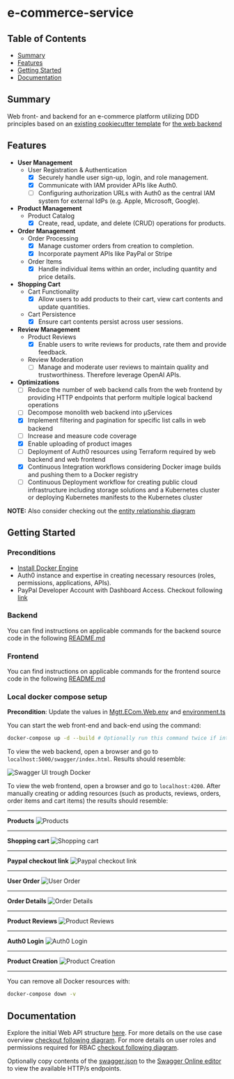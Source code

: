 # e-commerce-service

## Table of Contents

- [Summary](#summary)
- [Features](#features)
- [Getting Started](#getting-started)
- [Documentation](#documentation)

## Summary

Web front- and backend for an e-commerce platform utilizing DDD principles based on an [existing cookiecutter template](https://github.com/MGTheTrain/dotnet-ddd-web-api-starter) for [the web backend](./backend/Mgtt.ECom/)

## Features

- **User Management**
  - User Registration & Authentication
    - [x] Securely handle user sign-up, login, and role management.
    - [x] Communicate with IAM provider APIs like Auth0.
    - [ ] Configuring authorization URLs with Auth0 as the central IAM system for external IdPs (e.g. Apple, Microsoft, Google).

- **Product Management**
  - Product Catalog
    - [x] Create, read, update, and delete (CRUD) operations for products.

- **Order Management**
  - Order Processing
    - [x] Manage customer orders from creation to completion.
    - [x] Incorporate payment APIs like PayPal or Stripe
  - Order Items
    - [x] Handle individual items within an order, including quantity and price details.

- **Shopping Cart**
  - Cart Functionality
    - [x] Allow users to add products to their cart, view cart contents and update quantities.
  - Cart Persistence
    - [x] Ensure cart contents persist across user sessions.

- **Review Management**
  - Product Reviews
    - [x] Enable users to write reviews for products, rate them and provide feedback.
  - Review Moderation
    - [ ] Manage and moderate user reviews to maintain quality and trustworthiness. Therefore leverage OpenAI APIs.

- **Optimizations**
  - [ ] Reduce the number of web backend calls from the web frontend by providing HTTP endpoints that perform multiple logical backend operations
  - [ ] Decompose monolith web backend into µServices
  - [x] Implement filtering and pagination for specific list calls in web backend
  - [ ] Increase and measure code coverage
  - [x] Enable uploading of product images
  - [ ] Deployment of Auth0 resources using Terraform  required by web backend and web frontend
  - [x] Continuous Integration workflows considering Docker image builds and pushing them to a Docker registry
  - [ ] Continuous Deployment workflow for creating public cloud infrastructure including storage solutions and a Kubernetes cluster or deploying Kubernetes manifests to the Kubernetes cluster

**NOTE:** Also consider checking out the [entity relationship diagram](./docs/diagrams/entity-relationship-diagram.mmd)

## Getting Started

### Preconditions

- [Install Docker Engine](https://docs.docker.com/engine/install/)
- Auth0 instance and expertise in creating necessary resources (roles, permissions, applications, APIs).
- PayPal Developer Account with Dashboard Access. Checkout following [link](https://developer.paypal.com/api/rest/)

### Backend

You can find instructions on applicable commands for the backend source code in the following [README.md](./backend/Mgtt.ECom/README.md)

### Frontend

You can find instructions on applicable commands for the frontend source code in the following [README.md](./frontend/e-commerce-service/README.md)

### Local docker compose setup

**Precondition**: Update the values in [Mgtt.ECom.Web.env](./Mgtt.ECom.Web.env) and [environment.ts](./frontend/e-commerce-service/environments/environment.ts)

You can start the web front-end and back-end using the command:

```sh
docker-compose up -d --build # Optionally run this command twice if internal services are not yet up and running
``` 

To view the web backend, open a browser and go to `localhost:5000/swagger/index.html`. Results should resemble:

![Swagger UI trough Docker](./docs/api-design/v1/swagger-ui-trough-docker.PNG "Swagger UI trough Docker")

To view the web frontend, open a browser and go to `localhost:4200`. After manually creating or adding resources (such as products, reviews, orders, order items and cart items) the results should resemble:

---

**Products**
![Products](./docs/results/web-frontend-I.PNG "Products")

---

**Shopping cart**
![Shopping cart](./docs/results/web-frontend-II.PNG "Shopping Cart")

---

**Paypal checkout link**
![Paypal checkout link](./docs/results/web-frontend-III.PNG "Paypal checkout link")

---

**User Order**
![User Order](./docs/results/web-frontend-IV.PNG "User Order")

---

**Order Details**
![Order Details](./docs/results/web-frontend-V.PNG "Order Details")

---

**Product Reviews**
![Product Reviews](./docs/results/web-frontend-VI.PNG "Product Reviews")

---

**Auth0 Login**
![Auth0 Login](./docs/results/web-frontend-VII.PNG "Auth0 Login")

---

**Product Creation**
![Product Creation](./docs/results/web-frontend-VIII.PNG "Product Creation")

---

You can remove all Docker resources with:

```sh
docker-compose down -v
```

## Documentation

Explore the initial Web API structure [here](./docs/api-design/v1/web-api-structure.md). For more details on the use case overview [checkout following diagram](./docs/diagrams/use-case-overview.mmd). For more details on user roles and permissions required for RBAC [checkout following diagram](./docs/diagrams/user-roles-and-permissions-mapping.mmd).

Optionally copy contents of the [swagger.json](./docs/api-design/swagger.json) to the [Swagger Online editor](https://editor.swagger.io/) to view the available HTTP/s endpoints.